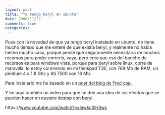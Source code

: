 ```yaml
---
layout: post
title: "Ya tengo beryl en ubuntu"
date: 2006/11/27
comments: true
categories: 
---
```


Pues con la novedad de que ya tengo beryl instalado en ubuntu, no tiene mucho tiempo que me enteré de que existía beryl, y realmente no había hecho mucho caso, porque pensé que seguramente necesitaría de muchos recursos para poder correrlo, vaya, pero creo que eso del bonche de recursos es para windows vista, porque para beryl sobre linux, corre de maravilla, lo estoy conrriendo en mi thinkpad T30, con 768 Mb de RAM, un pentium 4 a 1.8 Ghz y Ati 7500 con 16 Mb.

Para instalarlo me he basado en un <a title="Tutorial de beryl" href="http://fredcpp.wordpress.com/2006/10/20/instalar-beryl-con-aiglx-en-ubuntu-610-edgy-con-ati/">post del blog de Fred cpp</a>.

Y he aquí también un video para que se den una idea de los efectos que se pueden hacer en nuestro destop con beryl.

httpv://www.youtube.com/watch?v=lawkc3jH3ws
